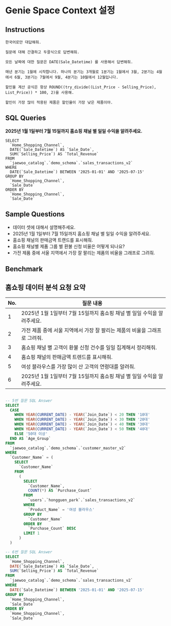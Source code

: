 # Genie Space Context 설정

## Instructions

```
한국어로만 대답해줘.

질문에 대해 간결하고 두괄식으로 답변해줘.

모든 날짜에 대한 질문은 DATE(Sale_Datetime) 를 사용해서 답변해줘.

매년 분기는 1월에 시작합니다. 하나의 분기는 3개월로 1분기는 1월에서 3월, 2분기는 4월에서 6월, 3분기는 7월에서 9월, 4분기는 10월에서 12월입니다.

할인율 계산 공식은 항상 ROUND((try_divide((List_Price - Selling_Price), List_Price)) * 100, 2)을 사용해.

할인이 가장 많이 적용된 제품은 할인율이 가장 낮은 제품이야.
```

## SQL Queries

**2025년 1월 1일부터 7월 15일까지 홈쇼핑 채널 별 일일 수익을 알려주세요.**

```
SELECT
  `Home_Shopping_Channel`,
  DATE(`Sale_Datetime`) AS `Sale_Date`,
  SUM(`Selling_Price`) AS `Total_Revenue`
FROM
  `jaewoo_catalog`.`demo_schema`.`sales_transactions_v2`
WHERE
  DATE(`Sale_Datetime`) BETWEEN '2025-01-01' AND '2025-07-15'
GROUP BY
  `Home_Shopping_Channel`,
  `Sale_Date`
ORDER BY
  `Home_Shopping_Channel`,
  `Sale_Date`

```

## Sample Questions

* 데이터 셋에 대해서 설명해주세요.
* 2025년 1월 1일부터 7월 15일까지 홈쇼핑 채널 별 일일 수익을 알려주세요.
* 홈쇼핑 채널의 판매금액 트랜드를 표시해줘.
* 홈쇼핑 채널별 제품 그룹 별 환불 신청 비율은 어떻게 되나요?
* 가전 제품 중에 서울 지역에서 가장 잘 팔리는 제품의 비율을 그래프로 그려줘.

## Benchmark

## 홈쇼핑 데이터 분석 요청 요약

| No. | 질문 내용                                                                  |
| --- | -------------------------------------------------------------------------- |
| 1   | 2025년 1월 1일부터 7월 15일까지 홈쇼핑 채널 별 일일 수익을 알려주세요.     |
| 2   | 가전 제품 중에 서울 지역에서 가장 잘 팔리는 제품의 비율을 그래프로 그려줘. |
| 3   | 홈쇼핑 채널 별 고객이 환불 신청 건수를 일일 집계해서 정리해줘.             |
| 4   | 홈쇼핑 채널의 판매금액 트렌드를 표시해줘.                                  |
| 5   | 여성 블라우스를 가장 많이 산 고객의 연령대를 알려줘.                       |
| 6   | 2025년 1월 1일부터 7월 15일까지 홈쇼핑 채널 별 일일 수익을 알려주세요.     |


```sql

-- 5번 질문 SQL Answer
SELECT
  CASE
    WHEN YEAR(CURRENT_DATE) - YEAR(`Join_Date`) < 20 THEN '10대'
    WHEN YEAR(CURRENT_DATE) - YEAR(`Join_Date`) < 30 THEN '20대'
    WHEN YEAR(CURRENT_DATE) - YEAR(`Join_Date`) < 40 THEN '30대'
    WHEN YEAR(CURRENT_DATE) - YEAR(`Join_Date`) < 50 THEN '40대'
    ELSE '50대 이상'
  END AS `Age_Group`
FROM
  `jaewoo_catalog`.`demo_schema`.`customer_master_v2`
WHERE
  `Customer_Name` = (
    SELECT
      `Customer_Name`
    FROM
      (
        SELECT
          `Customer_Name`,
          COUNT(*) AS `Purchase_Count`
        FROM
          `users`.`hongguen_park`.`sales_transactions_v2`
        WHERE
          `Product_Name` = '여성 블라우스'
        GROUP BY
          `Customer_Name`
        ORDER BY
          `Purchase_Count` DESC
        LIMIT 1
      )
  )
```

```sql
-- 6번 질문 SQL Answer
SELECT
  `Home_Shopping_Channel`,
  DATE(`Sale_Datetime`) AS `Sale_Date`,
  SUM(`Selling_Price`) AS `Total_Revenue`
FROM
  `jaewoo_catalog`.`demo_schema`.`sales_transactions_v2`
WHERE
  DATE(`Sale_Datetime`) BETWEEN '2025-01-01' AND '2025-07-15'
GROUP BY
  `Home_Shopping_Channel`,
  `Sale_Date`
ORDER BY
  `Home_Shopping_Channel`,
  `Sale_Date`
```
